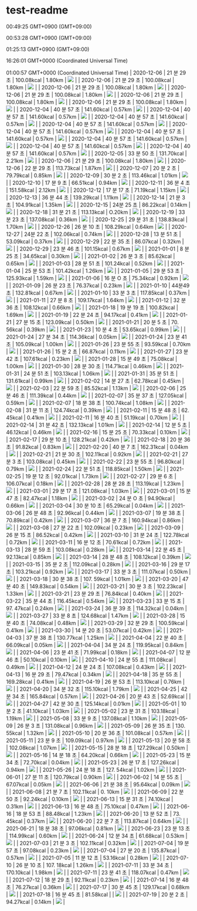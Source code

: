 # test-readme
00:49:25 GMT+0900 (GMT+09:00)

00:53:28 GMT+0900 (GMT+09:00)

01:25:13 GMT+0900 (GMT+09:00)

16:26:01 GMT+0000 (Coordinated Universal Time)

01:00:57 GMT+0000 (Coordinated Universal Time)
| 2020-12-06 | 21 분 29 초 | 100.08kcal | 1.80km | ![](https://pbs.twimg.com/media/Eog8nkrVQAAA9Yz.jpg) |
| 2020-12-06 | 21 분 29 초 | 100.08kcal | 1.80km | ![](https://pbs.twimg.com/media/Eog8nkrVQAAA9Yz.jpg) |
| 2020-12-06 | 21 분 29 초 | 100.08kcal | 1.80km | ![](https://pbs.twimg.com/media/Eog8nkrVQAAA9Yz.jpg) |
| 2020-12-06 | 21 분 29 초 | 100.08kcal | 1.80km | ![](https://pbs.twimg.com/media/Eog8nkrVQAAA9Yz.jpg) |
| 2020-12-06 | 21 분 29 초 | 100.08kcal | 1.80km | ![](https://pbs.twimg.com/media/Eog8nkrVQAAA9Yz.jpg) |
| 2020-12-06 | 21 분 29 초 | 100.08kcal | 1.80km | ![](https://pbs.twimg.com/media/Eog8nkrVQAAA9Yz.jpg) |
| 2020-12-04 | 40 분 57 초 | 141.60kcal | 0.57km | ![](https://pbs.twimg.com/media/EoWgNluVgAA8I8a.jpg) |
| 2020-12-04 | 40 분 57 초 | 141.60kcal | 0.57km | ![](https://pbs.twimg.com/media/EoWgNluVgAA8I8a.jpg) |
| 2020-12-04 | 40 분 57 초 | 141.60kcal | 0.57km | ![](https://pbs.twimg.com/media/EoWgNluVgAA8I8a.jpg) |
| 2020-12-04 | 40 분 57 초 | 141.60kcal | 0.57km | ![](https://pbs.twimg.com/media/EoWgNluVgAA8I8a.jpg) |
| 2020-12-04 | 40 분 57 초 | 141.60kcal | 0.57km | ![](https://pbs.twimg.com/media/EoWgNluVgAA8I8a.jpg) |
| 2020-12-04 | 40 분 57 초 | 141.60kcal | 0.57km | ![](https://pbs.twimg.com/media/EoWgNluVgAA8I8a.jpg) |
| 2020-12-04 | 40 분 57 초 | 141.60kcal | 0.57km | ![](https://pbs.twimg.com/media/EoWgNluVgAA8I8a.jpg) |
| 2020-12-04 | 40 분 57 초 | 141.60kcal | 0.57km | ![](https://pbs.twimg.com/media/EoWgNluVgAA8I8a.jpg) |
| 2020-12-04 | 40 분 57 초 | 141.60kcal | 0.57km | ![](https://pbs.twimg.com/media/EoWgNluVgAA8I8a.jpg) |
| 2020-12-05 | 33 분 50 초 | 131.70kcal | 2.21km | ![](https://pbs.twimg.com/media/Eob4gX0U0AI6Svu.jpg) |
| 2020-12-06 | 21 분 29 초 | 100.08kcal | 1.80km | ![](https://pbs.twimg.com/media/Eog8nkrVQAAA9Yz.jpg) |
| 2020-12-06 | 22 분 29 초 | 113.73kcal | 1.87km | ![](https://pbs.twimg.com/media/EolsLQDU0AEkHZ1.jpg) |
| 2020-12-07 | 20 분 2 초 | 79.79kcal | 0.85km | ![](https://pbs.twimg.com/media/Eoq7nuDUcAANFqK.jpg) |
| 2020-12-09 | 30 분 2 초 | 113.46kcal | 1.01km | ![](https://pbs.twimg.com/media/EozZYp1VEAAzjmw.jpg) |
| 2020-12-10 | 17 분 9 초 | 66.51kcal | 0.94km | ![](https://pbs.twimg.com/media/Eo4Uvk7VgAMu_k8.jpg) |
| 2020-12-11 | 36 분 4 초 | 151.58kcal | 2.12km | ![](https://pbs.twimg.com/media/Eo9IO1BU8AIdl8M.jpg) |
| 2020-12-12 | 17 분 17 초 | 71.19kcal | 1.15km | ![](https://pbs.twimg.com/media/EpAP1SrUwAEfuKg.jpg) |
| 2020-12-13 | 36 분 44 초 | 139.29kcal | 1.11km | ![](https://pbs.twimg.com/media/EpJ65bCU0AEps08.jpg) |
| 2020-12-14 | 21 분 3 초 | 104.91kcal | 1.35km | ![](https://pbs.twimg.com/media/EpPEEr6U8AEzsNL.jpg) |
| 2020-12-15 | 24분 25 초 | 86.22kcal | 0.14km | ![](https://pbs.twimg.com/media/EpUF7WBVoAEgQG5.jpg) |
| 2020-12-18 | 31 분 21 초 | 113.13kcal | O.20km | ![](https://pbs.twimg.com/media/EpeokPsXIAIibJT.jpg) |
| 2020-12-19 | 33 분 23 초 | 137.08kcal | 0.36km | ![](https://pbs.twimg.com/media/EpkVDrIU0AAQSmh.jpg) |
| 2020-12-25 | 29 분 31 초 | 138.83kcal | 1.70km | ![](https://pbs.twimg.com/media/EqEVL1lUUAIAeBy.jpg) |
| 2020-12-26 | 26 분 10 초 | 108.29kcal | 0.64km | ![](https://pbs.twimg.com/media/EqJ5c6IVQAEuMSm.jpg) |
| 2020-12-27 | 24분 22 초 | 102.06kcal | 0.74km | ![](https://pbs.twimg.com/media/EqNUxuCVoAAOY_w.jpg) |
| 2020-12-28 | 13 분 51 초 | 53.09kcal | 0.37km | ![](https://pbs.twimg.com/media/EqSHYzzVoAAQg0a.jpg) |
| 2020-12-29 | 22 분 35 초 | 86.07kcal | 0.32km | ![](https://pbs.twimg.com/media/EqcWr36U0AAzn0H.jpg) |
| 2020-12-29 | 23 분 46 초 | 101.15kcal | 0.67km | ![](https://pbs.twimg.com/media/EqXYUD7U0AAk5ff.jpg) |
| 2021-01-01 | 8 분 25 초 | 34.65kcal | 0.30km | ![](https://pbs.twimg.com/media/EqnvpDeVoAA27iw.jpg) |
| 2021-01-02 | 26 분 3 초 | 85.62kcal | 0.65km | ![](https://pbs.twimg.com/media/EqsdLukVEAIl3FD.jpg) |
| 2021-01-03 | 28 분 51 초 | 101.24kcal | 0.52km | ![](https://pbs.twimg.com/media/EqyamrxUYAAikMB.jpg) |
| 2021-01-04 | 25 분 53 초 | 101.42kcal | 1.26km | ![](https://pbs.twimg.com/media/Eq2M2ojUwAA7aHI.jpg) |
| 2021-01-05 | 29 분 53 초 | 125.93kcal | 1.59km | ![](https://pbs.twimg.com/media/ErAcRg1XEAE8POQ.jpg) |
| 2021-01-06 | 16 분 O 초 | 75.34kcal | 0.92km | ![](https://pbs.twimg.com/media/ErFfxDyUYAAooTl.jpg) |
| 2021-01-09 | 26 분 23 초 | 76.37kcal | 0.23km | ![](https://pbs.twimg.com/media/ErSgNWwVoAE97zt.jpg) |
| 2021-01-10 | 44분49 초 | 132.81kcal | 0.67km | ![](https://pbs.twimg.com/media/ErVfJ1ZUYAACFtU.jpg) |
| 2021-01-10 | 33 분 3 초 | 117.85kcal | 0.37km | ![](https://pbs.twimg.com/media/EraE9NuVQAEZz_V.jpg) |
| 2021-01-11 | 27 분 8 초 | 109.17kcal | 1.64km | ![](https://pbs.twimg.com/media/ErfVsytU0AM3FHb.jpg) |
| 2021-01-12 | 32 분 36 초 | 108.12kcal | 0.66km | ![](https://pbs.twimg.com/media/ErkfIdMVoAAbnEe.jpg) |
| 2021-01-18 | 19 분 19 초 | 100.82kcal | 1.69km | ![](https://pbs.twimg.com/media/EsBF8ceXEAIfzid.jpg) |
| 2021-01-19 | 22 분 24 초 | 94.17kcal | 0.41km | ![](https://pbs.twimg.com/media/EsDfeGRVcAcINXi.jpg) |
| 2021-01-21 | 27 분 15 초 | 123.09kcal | 0.50km | ![](https://pbs.twimg.com/media/EsPNz-AVcAI9lej.jpg) |
| 2021-01-21 | 20 분 5 초 | 70. 56kcal | 0.39km | ![](https://pbs.twimg.com/media/EsS1KMSVkAA8kvQ.jpg) |
| 2021-01-23 | 10 분 4 초 | 53.65kcal | 0.99km | ![](https://pbs.twimg.com/media/Esa5G8MUUAIVlGx.jpg) |
| 2021-01-24 | 27 분 34 초 | 114.36kcal | 0.05km | ![](https://pbs.twimg.com/media/EsiQv0eVkAAKkQB.jpg) |
| 2021-01-24 | 23 분 41 초 | 105.09kcal | 1.00km | ![](https://pbs.twimg.com/media/EsdpmUmVoAAlaHw.jpg) |
| 2021-01-26 | 23 분 55 초 | 93.59kcal | 0.70km | ![](https://pbs.twimg.com/media/EsnctlNUYAAceob.jpg) |
| 2021-01-26 | 15 분 2 초 | 66.87kcal | 0.11km | ![](https://pbs.twimg.com/media/Essk8ReUYAMLiiw.jpg) |
| 2021-01-27 | 23 분 42 초 | 107.61kcal | 0.23km | ![](https://pbs.twimg.com/media/EsxrikCUUAUwRky.jpg) |
| 2021-01-28 | 15 분 49 초 | 75.08kcal | 1.00km | ![](https://pbs.twimg.com/media/Es2qo4qVoAQSTav.jpg) |
| 2021-01-30 | 28 분 30 초 | 114.71kcal | 0.46km | ![](https://pbs.twimg.com/media/Es8SaiWU4AQirgM.jpg) |
| 2021-01-31 | 24 분 51 초 | 103.13kcal | 1.06km | ![](https://pbs.twimg.com/media/EtBYazMU4AUQAM1.jpg) |
| 2021-01-31 | 35 분 51 초 | 131.61kcal | 0.99km | ![](https://pbs.twimg.com/media/EtGSOZiU4AEIHc_.jpg) |
| 2021-02-02 | 14 분 27 초 | 62.78kcal | 0.45km | ![](https://pbs.twimg.com/media/EtQdOG3U4AAHjss.jpg) |
| 2021-02-03 | 22 분 59 초 | 85.52kcal | 1.13km | ![](https://pbs.twimg.com/media/EtVpKoXUcAIbBGB.jpg) |
| 2021-02-06 | 25 분 46 초 | 111.39kcal | 0.44km | ![](https://pbs.twimg.com/media/EtgtOMKVkAAnjVS.jpg) |
| 2021-02-07 | 35 분 37 초 | 127.05kcal | 0.59km | ![](https://pbs.twimg.com/media/Etlnc8IUUAAB9AI.jpg) |
| 2021-02-07 | 18 분 38 초 | 100.74kcal | 1.08km | ![](https://pbs.twimg.com/media/EtqPyLFUUAExCrO.jpg) |
| 2021-02-08 | 31 분 11 초 | 124.74kcal | 0.39km | ![](https://pbs.twimg.com/media/EtvdZShUUAYvDno.jpg) |
| 2021-02-11 | 15 분 48 초 | 62. 45kcal | 0.41km | ![](https://pbs.twimg.com/media/Et6N1n2VEAAd294.jpg) |
| 2021-02-11 | 16 분 40 초 | 51.19kcal | 0.70km | ![](https://pbs.twimg.com/media/Et-6Bs_UYAI2R_q.jpg) |
| 2021-02-14 | 31 분 42 초 | 132.13kcal | 1.01km | ![](https://pbs.twimg.com/media/EuOV1nuUYAAN9ru.jpg) |
| 2021-02-14 | 12 분 5 초 | 46.12kcal | 0.46km | ![](https://pbs.twimg.com/media/EuK0mrHUUAAsRKq.jpg) |
| 2021-02-16 | 15 분 25 초 | 70.33kcal | 0.10km | ![](https://pbs.twimg.com/media/EuYopILVoAAgXXF.jpg) |
| 2021-02-17 | 29 분 10 초 | 128.21kcal | 0.42km | ![](https://pbs.twimg.com/media/EudzI8NUYAQ5GG_.jpg) |
| 2021-02-18 | 20 분 36 초 | 91.82kcal | 0.83km | ![](https://pbs.twimg.com/media/Eui6tGhUcAEYN-h.jpg) |
| 2021-02-20 | 40 분 7 초 | 162.31kcal | 0.04km | ![](https://pbs.twimg.com/media/Eup7ojDVgAAPmwO.jpg) |
| 2021-02-21 | 21 분 30 초 | 102.11kcal | 0.92km | ![](https://pbs.twimg.com/media/EuyVaLZUUAAFQ72.jpg) |
| 2021-02-21 | 27 분 3 초 | 103.08kcal | 0.45km | ![](https://pbs.twimg.com/media/EutqJJzVkAMySOz.jpg) |
| 2021-02-22 | 23 분 55 초 | 96.80kcal | 0.79km | ![](https://pbs.twimg.com/media/Eu3jaxTVgAQoprq.jpg) |
| 2021-02-24 | 22 분 51 초 | 118.85kcal | 1.50km | ![](https://pbs.twimg.com/media/EvBzuTBUcAMdNrX.jpg) |
| 2021-02-25 | 19 분 12 초 | 92.01kcal | 1.73km | ![](https://pbs.twimg.com/media/EvG71jBUUAI5Ple.jpg) |
| 2021-02-27 | 29 분 6 초 | 106.07kcal | 0.18km | ![](https://pbs.twimg.com/media/EvMjGgoUUAMS_aW.jpg) |
| 2021-02-28 | 28 분 28 초 | 113.19kcal | 1.23km | ![](https://pbs.twimg.com/media/EvRtDCbVEAEoGXI.jpg) |
| 2021-03-01 | 29 분 17 초 | 121.08kcal | 1.03km | ![](https://pbs.twimg.com/media/EvWxOneUUAAJmIF.jpg) |
| 2021-03-01 | 15 분 47 초 | 82.47kcal | 1.18km | ![](https://pbs.twimg.com/media/EvbqjG4UYAQjXZF.jpg) |
| 2021-03-02 | 24 분 O 초 | 94.90kcal | 0.66km | ![](https://pbs.twimg.com/media/EvgsfeUVgAApSCB.jpg) |
| 2021-03-04 | 30 분 10 초 | 65.29kcal | 0.04km | ![](https://pbs.twimg.com/media/EvrEHjEVEAE1oxF.jpg) |
| 2021-03-06 | 26 분 48 초 | 92.96kcal | 0.44km | ![](https://pbs.twimg.com/media/EvxO_SoVoAYtcw5.jpg) |
| 2021-03-07 | 19 분 38 초 | 70.89kcal | 0.42km | ![](https://pbs.twimg.com/media/Ev6aMzHVkAAljG2.jpg) |
| 2021-03-07 | 36 분 7 초 | 160.94kcal | 0.86km | ![](https://pbs.twimg.com/media/Ev114IyUUAMD_SZ.jpg) |
| 2021-03-08 | 27 분 22 초 | 102.09kcal | 0.23km | ![](https://pbs.twimg.com/media/Ev_rT9hVkAQ4Kc-.jpg) |
| 2021-03-09 | 26 분 15 초 | 86.52kcal | 0.42km | ![](https://pbs.twimg.com/media/EwEu46nWYAEJ22r.jpg) |
| 2021-03-10 | 31 분 24 초 | 122.78kcal | 0.72km | ![](https://pbs.twimg.com/media/EwJ6wCuVkAANnMy.jpg) |
| 2021-03-11 | 16 분 12 초 | 70.61kcal | 0.72km | ![](https://pbs.twimg.com/media/EwPAh5hUUAIOqCO.jpg) |
| 2021-03-13 | 28 분 59 초 | 103.08kcal | 0.28km | ![](https://pbs.twimg.com/media/EwUyWkBVEAI99QB.jpg) |
| 2021-03-14 | 22 분 45 초 | 92.13kcal | 0.85km | ![](https://pbs.twimg.com/media/EweKq0DVgAAEvQf.jpg) |
| 2021-03-14 | 28 분 48 초 | 108.12kcal | 0.39km | ![](https://pbs.twimg.com/media/EwaDo8hUYAIY5HL.jpg) |
| 2021-03-15 | 35 분 2 초 | 112.09kcal | 0.28km | ![](https://pbs.twimg.com/media/Ewjrm5CUcAAd0dW.jpg) |
| 2021-03-16 | 29 분 17 초 | 103.21kcal | 0.92km | ![](https://pbs.twimg.com/media/Ewo0IYQU8Askm7c.jpg) |
| 2021-03-17 | 33 분 3 초 | 111.07kcal | 0.50km | ![](https://pbs.twimg.com/media/Ewt9wv0VoAwPg3Q.jpg) |
| 2021-03-18 | 30 분 38 초 | 107. 59kcal | 1.01km | ![](https://pbs.twimg.com/media/EwzHQp_UUAU3i3W.jpg) |
| 2021-03-20 | 47 분 40 초 | 149.83kcal | 0.54km | ![](https://pbs.twimg.com/media/Ew5XNqRVEAQVjat.jpg) |
| 2021-03-21 | 30 분 3 초 | 102.23kcal | 1.33km | ![](https://pbs.twimg.com/media/Ew9-7XMVoAMqolx.jpg) |
| 2021-03-21 | 23 분 29 초 | 76.84kcal | 0.40km | ![](https://pbs.twimg.com/media/ExChTdpU8AEtYfm.jpg) |
| 2021-03-22 | 35 분 44 초 | 116.45kcal | 0.54km | ![](https://pbs.twimg.com/media/ExHvgmVU8AQTQ-g.jpg) |
| 2021-03-23 | 33 분 15 초 | 97. 47kcal | 0.24km | ![](https://pbs.twimg.com/media/ExMpBALUcAkGlgm.jpg) |
| 2021-03-24 | 36 분 39 초 | 114.32kcal | 0.04km | ![](https://pbs.twimg.com/media/ExRuZg4VIAMwuz4.jpg) |
| 2021-03-27 | 33 분 8 초 | 124.68kcal | 1.47km | ![](https://pbs.twimg.com/media/Exe2wEFVoAQ8tpg.jpg) |
| 2021-03-28 | 15 분 40 초 | 74.08kcal | 0.48km | ![](https://pbs.twimg.com/media/ExkF0-qVIAMtSey.jpg) |
| 2021-03-29 | 32 분 29 초 | 100.59kcal | 0.41km | ![](https://pbs.twimg.com/media/Exrw5m8U8AAq15v.jpg) |
| 2021-03-30 | 14 분 20 초 | 53.07kcal | 0.42km | ![](https://pbs.twimg.com/media/Exw2BmIUYAQxEkJ.jpg) |
| 2021-04-03 | 37 분 38 초 | 130.77kcal | 1.25km | ![](https://pbs.twimg.com/media/EyBJRGSUcAMy6qS.jpg) |
| 2021-04-04 | 22 분 40 초 | 66.09kcal | 0.05km | ![](https://pbs.twimg.com/media/EyKpfqCUcAAohCn.jpg) |
| 2021-04-04 | 34 분 24 초 | 119.95kcal | 0.84km | ![](https://pbs.twimg.com/media/EyGDHacU8AAtNEK.jpg) |
| 2021-04-06 | 23 분 41 초 | 71.99kcal | 0.18km | ![](https://pbs.twimg.com/media/EyU8nXwVoAEMYF8.jpg) |
| 2021-04-07 | 12 분 46 초 | 50.10kcal | 0.10km | ![](https://pbs.twimg.com/media/EyaDSwPU4AE_M_i.jpg) |
| 2021-04-10 | 24 분 55 초 | 111.08kcal | 0.49km | ![](https://pbs.twimg.com/media/EykwTvGVEAIHgqv.jpg) |
| 2021-04-12 | 24 분 24 초 | 107.08kcal | 0.43km | ![](https://pbs.twimg.com/media/Eyz89nwVcAAySUU.jpg) |
| 2021-04-13 | 16 분 29 초 | 79.47kcal | 0.34km | ![](https://pbs.twimg.com/media/Ey48UFOVoAA1jZh.jpg) |
| 2021-04-18 | 35 분 55 초 | 169.28kcal | 0.41km | ![](https://pbs.twimg.com/media/EzQAbRKVIAUtAyT.jpg) |
| 2021-04-19 | 26 분 53 초 | 113.10kcal | 0.76km | ![](https://pbs.twimg.com/media/EzX48GtVIAklCv3.jpg) |
| 2021-04-20 | 34 분 32 초 | 115.10kcal | 1.79km | ![](https://pbs.twimg.com/media/EzdJOEeVUAU_HJK.jpg) |
| 2021-04-25 | 42 분 34 초 | 165.84kcal | 0.57km | ![](https://pbs.twimg.com/media/Ez23W5MUcAAPU-_.jpg) |
| 2021-04-26 | 20 분 43 초 | 52.69kcal |  | ![](https://pbs.twimg.com/media/Ez78ZhwVkAQ3dLR.jpg) |
| 2021-04-27 | 42 분 30 초 | 125.14kcal | 0.01km | ![](https://pbs.twimg.com/media/E0BLpGYVgAMPVUw.jpg) |
| 2021-05-01 | 10 분 2 초 | 41.10kcal | 1.03km | ![](https://pbs.twimg.com/media/E0Q8ETjUcAAWuCl.jpg) |
| 2021-05-02 | 23 분 31 초 | 103.18kcal | 1.19km | ![](https://pbs.twimg.com/media/E0WJ61bVIAYavNb.jpg) |
| 2021-05-08 | 33 분 9 초 | 137.08kcal | 1.10km | ![](https://pbs.twimg.com/media/E01UUvdUUAEmCsi.jpg) |
| 2021-05-09 | 26 분 3 초 | 131.08kcal | 0.96km | ![](https://pbs.twimg.com/media/E0-5_75UUAgN_cB.jpg) |
| 2021-05-09 | 26 분 35 초 | 130. 55kcal | 1.32km | ![](https://pbs.twimg.com/media/E06bRs2VEAMXbR8.jpg) |
| 2021-05-10 | 20 분 36 초 | 101.08kcal | 0.57km | ![](https://pbs.twimg.com/media/E1D__JaVIAIY_nT.jpg) |
| 2021-05-11 | 23 분 9 초 | 109.09kcal | 0.97km | ![](https://pbs.twimg.com/media/E1JKYq1VgAEwkEz.jpg) |
| 2021-05-13 | 20 분 58 초 | 102.08kcal | 1.07km | ![](https://pbs.twimg.com/media/E1Td5b0VEAEFUhO.jpg) |
| 2021-05-15 | 28 분 18 초 | 127.29kcal | 0.50km | ![](https://pbs.twimg.com/media/E1ZARgzVoAMM3dM.jpg) |
| 2021-05-16 | 14 분 18 초 | 64.20kcal | 0.66km | ![](https://pbs.twimg.com/media/E1i3zRiVkAELCVV.jpg) |
| 2021-05-23 | 15 분 34 초 | 72.70kcal | 0.04km | ![](https://pbs.twimg.com/media/E2HAKvWUcAAuAG7.jpg) |
| 2021-05-23 | 26 분 17 초 | 127.26kcal | 0.94km | ![](https://pbs.twimg.com/media/E2Cc3WEVcAE-umV.jpg) |
| 2021-05-26 | 24 분 18 초 | 127. 54kcal | 1.02km | ![](https://pbs.twimg.com/media/E2WauiOVoAM4SX3.jpg) |
| 2021-06-01 | 27 분 11 초 | 120.79kcal | 0.90km | ![](https://pbs.twimg.com/media/E21XnrfVkAMq2xQ.jpg) |
| 2021-06-02 | 14 분 55 초 | 67.07kcal | 0.05km | ![](https://pbs.twimg.com/media/E26gwfhVcAAlN7C.jpg) |
| 2021-06-06 | 21 분 38 초 | 95.64kcal | 0.09km | ![](https://pbs.twimg.com/media/E3PFvL8VgAEujEC.jpg) |
| 2021-06-08 | 21 분 7 초 | 102.11kcal | 0. 10km | ![](https://pbs.twimg.com/media/E3Zb7u2VcAAafGL.jpg) |
| 2021-06-09 | 22 분 50 초 | 92.24kcal | 0.10km | ![](https://pbs.twimg.com/media/E3emRxUVcAIxtK2.jpg) |
| 2021-06-13 | 15 분 31 초 | 74.10kcal | 0.31km | ![](https://pbs.twimg.com/media/E3xO1XgVgAYs8vJ.jpg) |
| 2021-06-13 | 16 분 48 초 | 75.10kcal | 0.47km | ![](https://pbs.twimg.com/media/E3zIOvpUcAQyBgn.jpg) |
| 2021-06-16 | 18 분 53 초 | 88.48kcal | 1.23km | ![](https://pbs.twimg.com/media/E4CqKadUUAAfYGq.jpg) |
| 2021-06-20 | 13 분 52 초 | 73. 45kcal | 0.37km | ![](https://pbs.twimg.com/media/E4XJ0lmVgAAbGPT.jpg) |
| 2021-06-20 | 22 분 7 초 | 113.87kcal | 0.64km | ![](https://pbs.twimg.com/media/E4So1naVUAgYMKF.jpg) |
| 2021-06-21 | 18 분 38 초 | 97.06kcal | 0.81km | ![](https://pbs.twimg.com/media/E4cCuiaWEAQClI6.jpg) |
| 2021-06-23 | 23 분 13 초 | 114.99kcal | 0.60km | ![](https://pbs.twimg.com/media/E4mrR6qVkAAOt5D.jpg) |
| 2021-06-24 | 12 분 34 초 | 61.68kcal | 0.53km | ![](https://pbs.twimg.com/media/E4ryRYJUYAIzFnt.jpg) |
| 2021-07-03 | 21 분 3 초 | 102.11kcal | 0.32km | ![](https://pbs.twimg.com/media/E5V2wOVUYAIu2P_.jpg) |
| 2021-07-04 | 19 분 57 초 | 97.08kcal | 0.23km | ![](https://pbs.twimg.com/media/E5e0E3ZUcAMriQC.jpg) |
| 2021-07-04 | 27 분 20 초 | 135.87kcal | 0.57km | ![](https://pbs.twimg.com/media/E5ay4ANVgAEGi3E.jpg) |
| 2021-07-05 | 11 분 12 초 | 53.16kcal | 0.28km | ![](https://pbs.twimg.com/media/E5kBj5FVUAEOO0D.jpg) |
| 2021-07-10 | 26 분 10 초 | 107. 18kcal | 1.26km | ![](https://pbs.twimg.com/media/E55oYlfVgAQgiF5.jpg) |
| 2021-07-11 | 33 분 34 초 | 170.10kcal | 1.98km | ![](https://pbs.twimg.com/media/E6C_YJRUUAAN_XK.jpg) |
| 2021-07-11 | 23 분 41 초 | 118.07kcal | 0.47km | ![](https://pbs.twimg.com/media/E5-92SIVEAAEKRM.jpg) |
| 2021-07-12 | 18 분 29 초 | 92.11kcal | 0.23km | ![](https://pbs.twimg.com/media/E6Ig5QrUYAA7qBU.jpg) |
| 2021-07-14 | 16 분 48 초 | 76.27kcal | 0.36km | ![](https://pbs.twimg.com/media/E6SyjzdUUAEQtkW.jpg) |
| 2021-07-17 | 30 분 45 초 | 129.17kcal | 0.68km | ![](https://pbs.twimg.com/media/E6equRDVgAMb_Mi.jpg) |
| 2021-07-18 | 16 분 45 초 | 81.58kcal |  | ![](https://pbs.twimg.com/media/E6i9r42VgAEmyjy.jpg) |
| 2021-07-19 | 20 분 2 초 | 94.27kcal | 0.14km | ![](https://pbs.twimg.com/media/E6sP_PfVcBAXyJ5.jpg) |
